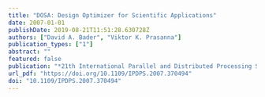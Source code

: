 ```yaml
---
title: "DOSA: Design Optimizer for Scientific Applications"
date: 2007-01-01
publishDate: 2019-08-21T11:51:28.630728Z
authors: ["David A. Bader", "Viktor K. Prasanna"]
publication_types: ["1"]
abstract: ""
featured: false
publication: "*21th International Parallel and Distributed Processing Symposium (IPDPS 2007), Proceedings, 26-30 March 2007, Long Beach, California, USA*"
url_pdf: "https://doi.org/10.1109/IPDPS.2007.370494"
doi: "10.1109/IPDPS.2007.370494"
---
```


